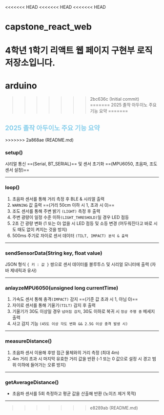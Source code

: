 <<<<<<< HEAD
<<<<<<< HEAD
<<<<<<< HEAD
# capstone_react_web
4학년 1학기 리액트 웹 페이지 구현부 로직 저장소입니다.
=======
# arduino
>>>>>>> 2bc636c (Initial commit)
=======
2025 졸작 아두이노 주요 기능 요약 
=======
<h2><span style="color: skyblue">2025 졸작 아두이노 주요 기능 요약</span></h2>
>>>>>>> 2a868ae (README.md)

### setup()

시리얼 통신 ==(Serial, BT_SERIAL)== 및 
센서 초기화 ==(MPU6050, 초음파, 조도 센서 설정)==

---
### loop()

1. 초음파 센서를 통해 거리 측정 후 BLE & 시리얼 출력
2. `WARNING` 값 출력 ==(거리 50cm 이하 시 1, 초과 시 0)==
3. 조도 센서를 통해 주변 밝기 `(LIGHT)` 측정 후 출력
4. 주변 광량이 일정 수준 이하`(LIGHT_THRESHOLD)`일 경우 LED 점등
5. 2초 간 광량 변화 (1 또는 0) 없을 시 LED 점등 및 소등 변경
   (어두워진다고 바로 시도 때도 없이 켜지는 것을 방지)
6. 500ms 주기로 자이로 센서 데이터 `(TILT, IMPACT) 분석 & 출력`
---
### sendSensorData(String key, float value)

JSON 형식 `{ 키 : 값 }` 쌍으로 센서 데이터를 
블루투스 및 시리얼 모니터에 출력 (자바 제네릭과 유사)

---
### anlayzeMPU6050(unsigned long currentTime)

1. 가속도 센서 통해 충격`(IMPACT)` 감지 ==(기준 값 초과 시 1, 아님 0)==
2. 자이로 센서를 통해 기울기`(TILT)` 감지 후 출력
3. 기울기가 30도 이상일 경우 `넘어짐 감지`, 
   30도 이하로 복귀 시 `정상 주행 중` 메세지 출력
4. 사고 감지 기능 `(45도 이상 각도 변화 && 2.5G 이상 충격 발생 시)`   
---
### measureDistance()

1. 초음파 센서 이용해 후방 접근 물체와의 거리 측정 (최대 4m)
2. 4m 거리 초과 시 마지막 유효한 거리 값을 반환 
   (-1 또는 0 값으로 설정 시 경고 범위 이하에 들어가는 오류 방지)
---
### getAverageDistance()

- 초음파 센서를 5회 측정하고 평균 값을 산출해 반환 (노이즈 제거 목적)
---
>>>>>>> e8289ab (README.md)

